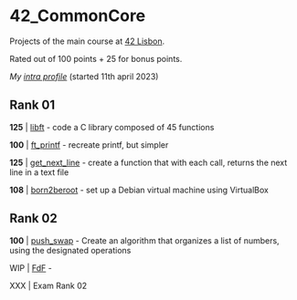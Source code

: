 # 42_CommonCore

Projects of the main course at [42 Lisbon](https://www.42lisboa.com/).

Rated out of 100 points + 25 for bonus points.

*My [intra profile](https://profile.intra.42.fr/users/rvaz)* (started 11th april 2023)


## Rank 01
**125** | [libft](./libft) - code a C library composed of 45 functions

**100** | [ft_printf](./ft_printf) - recreate printf, but simpler

**125** | [get_next_line](./get_next_line) - create a function that with each call, returns the next line in a text file

**108** | [born2beroot](./born2beroot) - set up a Debian virtual machine using VirtualBox

## Rank 02
**100** | [push_swap](./push_swap) - Create an algorithm that organizes a list of numbers, using the designated operations

WIP | [FdF](./fdf) - 

XXX | Exam Rank 02
